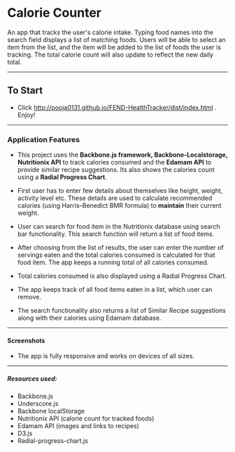 # Calorie Counter

An app that tracks the user's calorie intake. Typing food names into the search field displays a list of matching foods. Users will be able to select an item from the list, and the item will be added to the list of foods the user is tracking. The total calorie count will also update to reflect the new daily total.

----------------------------------------------------------------------

## To Start

* Click http://pooja0131.github.io/FEND-HealthTracker/dist/index.html . Enjoy!

----------------------------------------------------------------------

### Application Features

* This project uses the **Backbone.js framework, Backbone-Localstorage, Nutritionix API** to track calories consumed and the **Edamam API** to provide similar recipe suggestions.
Its also shows the calories count using a **Radial Progress Chart**.

* First user has to enter few details about themselves like height, weight, activity level etc. These details are used to calculate recommended calories (using Harris–Benedict BMR formula) to **maintain** their current weight.

* User can search for food item in the Nutritionix database using search bar functionality. This search function will return a list of food items.

* After choosing from the list of results, the user can enter the number of servings eaten and the total calories consumed is calculated for that food item. The app keeps a running total of all calories consumed.

* Total calories consumed is also displayed using a Radial Progress Chart.

* The app keeps track of all food items eaten in a list, which user can remove.

* The search functionality also returns a list of Similar Recipe suggestions along with their calories using Edamam database.

----------------------------------------------------------------------

#### Screenshots

* The app is fully responsive and works on devices of all sizes.




----------------------------------------------------------------------

##### Resources used:

* Backbone.js
* Underscore.js
* Backbone localStorage
* Nutritionix API (calorie count for tracked foods)
* Edamam API (images and links to recipes)
* D3.js
* Radial-progress-chart.js
